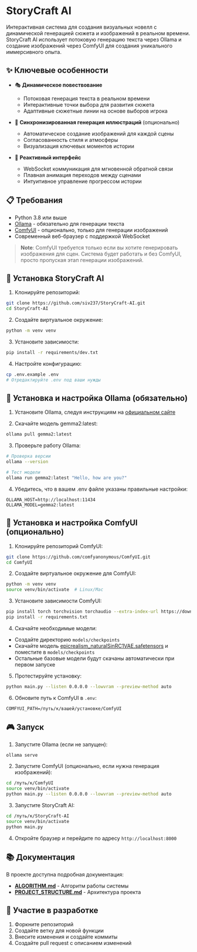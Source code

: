 # StoryCraft AI

Интерактивная система для создания визуальных новелл с динамической генерацией сюжета и изображений в реальном времени. StoryCraft AI использует потоковую генерацию текста через Ollama и создание изображений через ComfyUI для создания уникального иммерсивного опыта.

## ✨ Ключевые особенности

- 🎭 **Динамическое повествование**
  - Потоковая генерация текста в реальном времени
  - Интерактивные точки выбора для развития сюжета
  - Адаптивные сюжетные линии на основе выборов игрока

- 🎨 **Синхронизированная генерация иллюстраций** (опционально)
  - Автоматическое создание изображений для каждой сцены
  - Согласованность стиля и атмосферы
  - Визуализация ключевых моментов истории

- 🔄 **Реактивный интерфейс**
  - WebSocket коммуникация для мгновенной обратной связи
  - Плавная анимация переходов между сценами
  - Интуитивное управление прогрессом истории

## 📋 Требования

- Python 3.8 или выше
- [Ollama](https://ollama.com/) - обязательно для генерации текста
- [ComfyUI](https://github.com/comfyanonymous/ComfyUI) - опционально, только для генерации изображений
- Современный веб-браузер с поддержкой WebSocket

> **Note**: ComfyUI требуется только если вы хотите генерировать изображения для сцен. 
> Система будет работать и без ComfyUI, просто пропуская этап генерации изображений.

## 🚀 Установка StoryCraft AI

1. Клонируйте репозиторий:
```bash
git clone https://github.com/siv237/StoryCraft-AI.git
cd StoryCraft-AI
```

2. Создайте виртуальное окружение:
```bash
python -m venv venv
```

3. Установите зависимости:
```bash
pip install -r requirements/dev.txt
```

4. Настройте конфигурацию:
```bash
cp .env.example .env
# Отредактируйте .env под ваши нужды
```

## 🤖 Установка и настройка Ollama (обязательно)

1. Установите Ollama, следуя инструкциям на [официальном сайте](https://ollama.com/)

2. Скачайте модель gemma2:latest:
```bash
ollama pull gemma2:latest
```

3. Проверьте работу Ollama:
```bash
# Проверка версии
ollama --version

# Тест модели
ollama run gemma2:latest "Hello, how are you?"
```

4. Убедитесь, что в вашем .env файле указаны правильные настройки:
```
OLLAMA_HOST=http://localhost:11434
OLLAMA_MODEL=gemma2:latest
```

## 🎨 Установка и настройка ComfyUI (опционально)

1. Клонируйте репозиторий ComfyUI:
```bash
git clone https://github.com/comfyanonymous/ComfyUI.git
cd ComfyUI
```

2. Создайте виртуальное окружение для ComfyUI:
```bash
python -m venv venv
source venv/bin/activate  # Linux/Mac
```

3. Установите зависимости ComfyUI:
```bash
pip install torch torchvision torchaudio --extra-index-url https://download.pytorch.org/whl/cu121
pip install -r requirements.txt
```

4. Скачайте необходимые модели:
- Создайте директорию `models/checkpoints`
- Скачайте модель [epicrealism_naturalSinRC1VAE.safetensors](https://civitai.com/models/25694/epicrealism) и поместите в `models/checkpoints`
- Остальные базовые модели будут скачаны автоматически при первом запуске

5. Протестируйте установку:
```bash
python main.py --listen 0.0.0.0 --lowvram --preview-method auto
```

6. Обновите путь к ComfyUI в `.env`:
```
COMFYUI_PATH=/путь/к/вашей/установке/ComfyUI
```

## 🎮 Запуск

1. Запустите Ollama (если не запущен):
```bash
ollama serve
```

2. Запустите ComfyUI (опционально, если нужна генерация изображений):
```bash
cd /путь/к/ComfyUI
source venv/bin/activate
python main.py --listen 0.0.0.0 --lowvram --preview-method auto
```

3. Запустите StoryCraft AI:
```bash
cd /путь/к/StoryCraft-AI
source venv/bin/activate
python main.py
```

4. Откройте браузер и перейдите по адресу `http://localhost:8000`

## 📚 Документация

В проекте доступна подробная документация:

- **[ALGORITHM.md](ALGORITHM.md)** - Алгоритм работы системы
- **[PROJECT_STRUCTURE.md](PROJECT_STRUCTURE.md)** - Архитектура проекта

## 🤝 Участие в разработке

1. Форкните репозиторий
2. Создайте ветку для новой функции
3. Внесите изменения и создайте коммиты
4. Создайте pull request с описанием изменений
